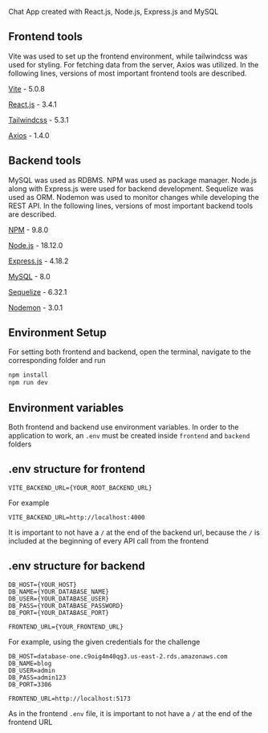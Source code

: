 Chat App created with React.js, Node.js, Express.js and MySQL

## Frontend tools

Vite was used to set up the frontend environment, while tailwindcss was used for styling. For fetching data from the server, Axios was utilized. In the following lines, versions of most important frontend tools are described.

[Vite](https://vitejs.dev) - 5.0.8

[React.js](https://tailwindcss.com/) - 3.4.1

[Tailwindcss](https://react-bootstrap.netlify.app) - 5.3.1

[Axios](https://axios-http.com/docs/intro) - 1.4.0

## Backend tools

MySQL was used as RDBMS. NPM was used as package manager. Node.js along with Express.js were used for backend development. Sequelize was used as ORM. Nodemon was used to monitor changes while developing the REST API. In the following lines, versions of most important backend tools are described.

[NPM](https://www.npmjs.com) - 9.8.0

[Node.js](https://nodejs.org) - 18.12.0

[Express.js](https://expressjs.com) - 4.18.2

[MySQL](https://www.mysql.com) - 8.0

[Sequelize](https://sequelize.org) - 6.32.1

[Nodemon](https://nodemon.io) - 3.0.1

## Environment Setup

For setting both frontend and backend, open the terminal, navigate to the corresponding folder and run

```bash
npm install
npm run dev
```

## Environment variables

Both frontend and backend use environment variables. In order to the application to work, an `.env` must be created inside `frontend` and `backend` folders

## .env structure for frontend

```
VITE_BACKEND_URL={YOUR_ROOT_BACKEND_URL}
```

For example

```
VITE_BACKEND_URL=http://localhost:4000
```

It is important to not have a `/` at the end of the backend url, because the `/` is included at the beginning of every API call from the frontend

## .env structure for backend

```
DB_HOST={YOUR_HOST}
DB_NAME={YOUR_DATABASE_NAME}
DB_USER={YOUR_DATABASE_USER}
DB_PASS={YOUR_DATABASE_PASSWORD}
DB_PORT={YOUR_DATABASE_PORT}

FRONTEND_URL={YOUR_FRONTEND_URL}
```

For example, using the given credentials for the challenge

```
DB_HOST=database-one.c9oig4m40qg3.us-east-2.rds.amazonaws.com
DB_NAME=blog
DB_USER=admin
DB_PASS=admin123
DB_PORT=3306

FRONTEND_URL=http://localhost:5173
```

As in the frontend `.env` file, it is important to not have a `/` at the end of the frontend URL